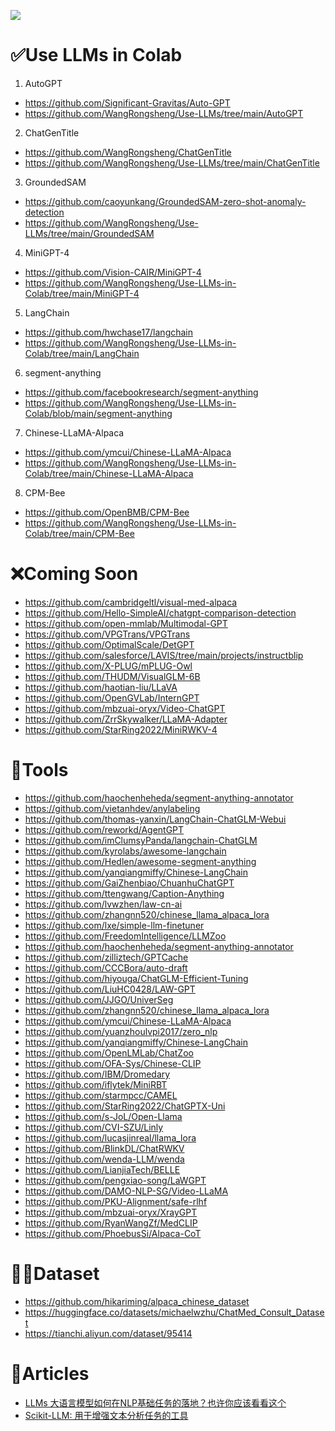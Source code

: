![](./images/logo.png)

# ✅Use LLMs in Colab
1. AutoGPT
- https://github.com/Significant-Gravitas/Auto-GPT
- https://github.com/WangRongsheng/Use-LLMs/tree/main/AutoGPT
2. ChatGenTitle
- https://github.com/WangRongsheng/ChatGenTitle
- https://github.com/WangRongsheng/Use-LLMs/tree/main/ChatGenTitle
3. GroundedSAM
- https://github.com/caoyunkang/GroundedSAM-zero-shot-anomaly-detection
- https://github.com/WangRongsheng/Use-LLMs/tree/main/GroundedSAM
4. MiniGPT-4
- https://github.com/Vision-CAIR/MiniGPT-4
- https://github.com/WangRongsheng/Use-LLMs-in-Colab/tree/main/MiniGPT-4
5. LangChain
- https://github.com/hwchase17/langchain
- https://github.com/WangRongsheng/Use-LLMs-in-Colab/tree/main/LangChain
6. segment-anything
- https://github.com/facebookresearch/segment-anything
- https://github.com/WangRongsheng/Use-LLMs-in-Colab/blob/main/segment-anything
7. Chinese-LLaMA-Alpaca
- https://github.com/ymcui/Chinese-LLaMA-Alpaca
- https://github.com/WangRongsheng/Use-LLMs-in-Colab/tree/main/Chinese-LLaMA-Alpaca
8. CPM-Bee
- https://github.com/OpenBMB/CPM-Bee
- https://github.com/WangRongsheng/Use-LLMs-in-Colab/tree/main/CPM-Bee

# ❌Coming Soon
- https://github.com/cambridgeltl/visual-med-alpaca
- https://github.com/Hello-SimpleAI/chatgpt-comparison-detection
- https://github.com/open-mmlab/Multimodal-GPT
- https://github.com/VPGTrans/VPGTrans
- https://github.com/OptimalScale/DetGPT
- https://github.com/salesforce/LAVIS/tree/main/projects/instructblip
- https://github.com/X-PLUG/mPLUG-Owl
- https://github.com/THUDM/VisualGLM-6B
- https://github.com/haotian-liu/LLaVA
- https://github.com/OpenGVLab/InternGPT
- https://github.com/mbzuai-oryx/Video-ChatGPT
- https://github.com/ZrrSkywalker/LLaMA-Adapter
- https://github.com/StarRing2022/MiniRWKV-4


# 🤖Tools
- https://github.com/haochenheheda/segment-anything-annotator
- https://github.com/vietanhdev/anylabeling
- https://github.com/thomas-yanxin/LangChain-ChatGLM-Webui
- https://github.com/reworkd/AgentGPT
- https://github.com/imClumsyPanda/langchain-ChatGLM
- https://github.com/kyrolabs/awesome-langchain
- https://github.com/Hedlen/awesome-segment-anything
- https://github.com/yanqiangmiffy/Chinese-LangChain
- https://github.com/GaiZhenbiao/ChuanhuChatGPT
- https://github.com/ttengwang/Caption-Anything
- https://github.com/lvwzhen/law-cn-ai
- https://github.com/zhangnn520/chinese_llama_alpaca_lora
- https://github.com/lxe/simple-llm-finetuner
- https://github.com/FreedomIntelligence/LLMZoo
- https://github.com/haochenheheda/segment-anything-annotator
- https://github.com/zilliztech/GPTCache
- https://github.com/CCCBora/auto-draft
- https://github.com/hiyouga/ChatGLM-Efficient-Tuning
- https://github.com/LiuHC0428/LAW-GPT
- https://github.com/JJGO/UniverSeg
- https://github.com/zhangnn520/chinese_llama_alpaca_lora
- https://github.com/ymcui/Chinese-LLaMA-Alpaca
- https://github.com/yuanzhoulvpi2017/zero_nlp
- https://github.com/yanqiangmiffy/Chinese-LangChain
- https://github.com/OpenLMLab/ChatZoo
- https://github.com/OFA-Sys/Chinese-CLIP
- https://github.com/IBM/Dromedary
- https://github.com/iflytek/MiniRBT
- https://github.com/starmpcc/CAMEL
- https://github.com/StarRing2022/ChatGPTX-Uni
- https://github.com/s-JoL/Open-Llama
- https://github.com/CVI-SZU/Linly
- https://github.com/lucasjinreal/llama_lora
- https://github.com/BlinkDL/ChatRWKV
- https://github.com/wenda-LLM/wenda
- https://github.com/LianjiaTech/BELLE
- https://github.com/pengxiao-song/LaWGPT
- https://github.com/DAMO-NLP-SG/Video-LLaMA
- https://github.com/PKU-Alignment/safe-rlhf
- https://github.com/mbzuai-oryx/XrayGPT
- https://github.com/RyanWangZf/MedCLIP
- https://github.com/PhoebusSi/Alpaca-CoT

# 👷‍♂️Dataset

- https://github.com/hikariming/alpaca_chinese_dataset
- https://huggingface.co/datasets/michaelwzhu/ChatMed_Consult_Dataset
- https://tianchi.aliyun.com/dataset/95414

# 📝Articles

- [LLMs 大语言模型如何在NLP基础任务的落地？也许你应该看看这个](https://mp.weixin.qq.com/s/r3x-2VwOyxYLNm2E-4ZCHw)
- [Scikit-LLM: 用于增强文本分析任务的工具](https://mp.weixin.qq.com/s/UNjXGUunH2U_cW93B2ZtkQ)
